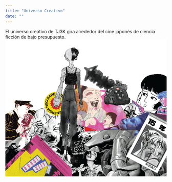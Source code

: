 ```yaml
---
title: "Universo Creativo"
date: ""
---
```

El universo creativo de TJ3K gira alrededor del cine japonés de ciencia ficción de bajo presupuesto. 
![Universo Creativo](../img/universo.png)

